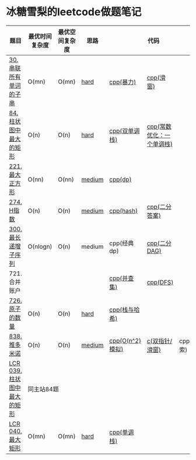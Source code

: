# 冰糖雪梨的leetcode做题笔记

<table>
    <thead>
        <tr>
            <th>题目</th>
            <th>最优时间复杂度</th>
            <th>最优空间复杂度</th>
            <th>思路</th>
            <th colspan="6">代码</th>
        </tr>
    </thead>
    <tbody>
        <tr>
            <td><a href="https://leetcode.cn/problems/substring-with-concatenation-of-all-words/description/">30. 串联所有单词的子串</td>
            <td>O(mn)</td>
            <td>O(mn)</td>
            <td><a href="https://github.com/weijran/LeetDaily/blob/c%2B%2B/analysis/30.md">hard</a></td>
            <td><a href="https://github.com/weijran/LeetDaily/blob/c%2B%2B/solves/30-bruteforce.cpp">cpp(暴力)</a></td>
            <td><a href="https://github.com/weijran/LeetDaily/blob/c%2B%2B/solves/30-slidingwindow.cpp">cpp(滑窗)</a></td>
        </tr>
        <tr>
            <td><a href="https://leetcode.cn/problems/largest-rectangle-in-histogram/description/">84. 柱状图中最大的矩形</td>
            <td>O(n)</td>
            <td>O(n)</td>
            <td><a href="https://github.com/weijran/LeetDaily/blob/c%2B%2B/analysis/84.md">hard</a></td>
            <td><a href="https://github.com/weijran/LeetDaily/blob/c%2B%2B/solves/84-two-monotinic-stack.cpp">cpp(双单调栈)</a></td>
            <td><a href="https://github.com/weijran/LeetDaily/blob/c%2B%2B/solves/84-one-monotinic-stack.cpp">cpp(常数优化：一个单调栈)</a></td>
        </tr>
        <tr>
            <td><a href="https://leetcode.cn/problems/maximal-square/">221. 最大正方形</td>
            <td>O(nn)</td>
            <td>O(nn)</td>
            <td><a href="https://github.com/weijran/LeetDaily/blob/c%2B%2B/analysis/221.md">medium</a></td>
            <td><a href="https://github.com/weijran/LeetDaily/blob/c%2B%2B/solves/221-dp.cpp">cpp(dp)</a></td>
        </tr>
        <tr>
            <td><a href="https://leetcode.cn/problems/h-index/description/">274. H指数</td>
            <td>O(n)</td>
            <td>O(n)</td>
            <td><a href="https://github.com/weijran/LeetDaily/blob/c%2B%2B/analysis/274.md">medium</a></td>
            <td><a href="https://github.com/weijran/LeetDaily/blob/c%2B%2B/solves/274-On.cpp">cpp(hash)</a></td>
            <td><a href="https://github.com/weijran/LeetDaily/blob/c%2B%2B/solves/274-nlogn-binaryans.cpp">cpp(二分答案)</a></td>
        </tr>
        <td><a href="https://leetcode.cn/problems/longest-increasing-subsequence/description/">300. 最长递增子序列</td>
            <td>O(nlogn)</td>
            <td>O(n)</td>
            <td>medium</a></td>
            <td>cpp(经典dp)</td>
            <td><a href="https://github.com/weijran/LeetDaily/blob/c%2B%2B/solves/300-nlogn-dp.cpp">cpp(二分DAG)</a></td>
        </tr>
        <tr>
            <td>721. 合并账户</td>
            <td></td>
            <td></td>
            <td></td>
            <td><a href="https://github.com/weijran/LeetDaily/blob/c%2B%2B/solves/721-unionset.cpp">cpp(并查集)</a></td>
            <td><a href="https://github.com/weijran/LeetDaily/blob/c%2B%2B/solves/721-dfs.cpp">cpp(DFS)</a></td>
        </tr>
        <tr>
            <td><a href="https://leetcode.cn/problems/number-of-atoms/description/">726. 原子的数量</td>
            <td>O(n)</td>
            <td>O(n)</td>
            <td><a href="https://github.com/weijran/LeetDaily/blob/c%2B%2B/analysis/726.md">hard</a></td>
            <td><a href="https://github.com/weijran/LeetDaily/blob/c%2B%2B/solves/726-stackandmap.cpp">cpp(栈与哈希)</a></td>
        </tr>
        <tr>
            <td><a href="https://leetcode.cn/problems/push-dominoes/description/">838. 推多米诺</td>
            <td>O(n)</td>
            <td>O(n)</td>
            <td><a href="https://github.com/weijran/LeetDaily/blob/c%2B%2B/analysis/838.md">medium</a></td>
            <td><a href="https://github.com/weijran/LeetDaily/blob/c%2B%2B/solves/838-On2.cpp">cpp(O(n^2)模拟)</a></td>
            <td><a href="https://github.com/weijran/LeetDaily/blob/c%2B%2B/solves/838-2pointers.c">c(双指针/滑窗)</a></td>
            <td>cpp(搜索)</a></td>
        </tr>
        <tr>
            <td><a href="https://leetcode.cn/problems/0ynMMM/description/">LCR 039. 柱状图中最大的矩形</td>
            <td colspan="8">同主站84题</td>
        </tr>
        <tr>
            <td><a href="https://leetcode.cn/problems/PLYXKQ/description/">LCR 040. 最大矩形</td>
            <td>O(mn)</td>
            <td>O(mn)</td>
            <td><a href="https://github.com/weijran/LeetDaily/blob/c%2B%2B/analysis/LCR-040.md">hard</a></td>
            <td><a href="https://github.com/weijran/LeetDaily/blob/c%2B%2B/solves/LCR-040-monotinic-stack.cpp">cpp(单调栈)</a></td>
        </tr>
</table>
